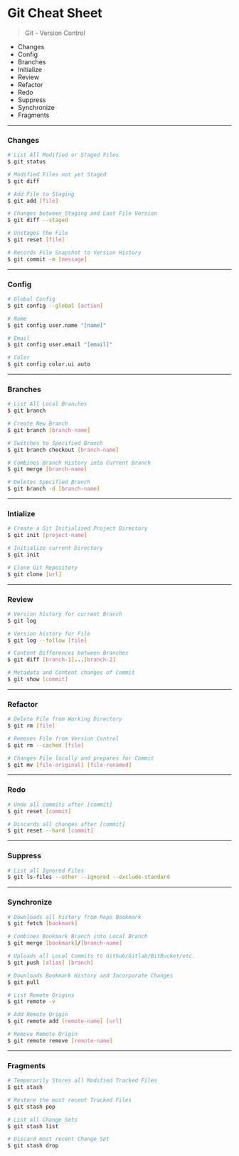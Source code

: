# Git Cheat Sheet

> Git - Version Control

* Changes
* Config
* Branches
* Initialize
* Review
* Refactor
* Redo
* Suppress
* Synchronize
* Fragments

---

### Changes

```bash
# List All Modified or Staged Files
$ git status

# Modified Files not yet Staged
$ git diff

# Add File to Staging
$ git add [file]

# Changes between Staging and Last File Version
$ git diff --staged

# Unstages the File
$ git reset [file]

# Records File Snapshot to Version History
$ git commit -m [message]
```

---

### Config

```bash
# Global Config
$ git config --global [action]

# Name
$ git config user.name "[name]"

# Email
$ git config user.email "[email]"

# Color
$ git config color.ui auto
```

---

### Branches

```bash
# List All Local Branches
$ git branch

# Create New Branch
$ git branch [branch-name]

# Switches to Specified Branch
$ git branch checkout [branch-name]

# Combines Branch History into Current Branch
$ git merge [branch-name]

# Deletes Specified Branch
$ git branch -d [branch-name]
```

---

### Intialize

```bash
# Create a Git Initialized Project Directory
$ git init [project-name]

# Initialize current Directory
$ git init

# Clone Git Repository
$ git clone [url]
```

---

### Review

```bash
# Version history for current Branch
$ git log

# Version history for File
$ git log --follow [file]

# Content Differences between Branches
$ git diff [branch-1]...[branch-2]

# Metadata and Content changes of Commit
$ git show [commit]
```

---

### Refactor

```bash
# Delete File from Working Directory
$ git rm [file]

# Removes File from Version Control
$ git rm --cached [file]

# Changes File locally and prepares for Commit
$ git mv [file-original] [file-renamed]
```

---

### Redo

```bash
# Undo all commits after [commit]
$ git reset [commit]

# Discards all changes after [commit]
$ git reset --hard [commit]
```

---

### Suppress


```bash
# List all Ignored Files
$ git ls-files --other --ignored --exclude-standard
```

---

### Synchronize

```bash
# Downloads all history from Repo Bookmark
$ git fetch [bookmark]

# Combines Bookmark Branch into Local Branch
$ git merge [bookmark]/[branch-name]

# Uploads all Local Commits to Github/Gitlab/BitBucket/etc.
$ git push [alias] [branch]

# Downloads Bookmark History and Incorporate Changes
$ git pull

# List Remote Origins
$ git remote -v

# Add Remote Origin
$ git remote add [remote-name] [url]

# Remove Remote Origin
$ git remote remove [remote-name]
```

---

### Fragments

```bash
# Temporarily Stores all Modified Tracked Files
$ git stash

# Restore the most recent Tracked Files
$ git stash pop

# List all Change Sets
$ git stash list

# Discard most recent Change Set
$ git stash drop
```
